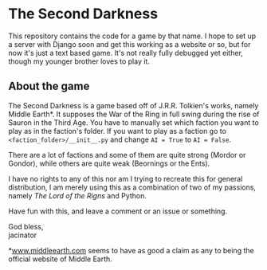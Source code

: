# The Second Darkness

This repository contains the code for a game by that name. I hope to set up a server with Django
soon and get this working as a website or so, but for now it's just a text based game. It's not
really fully debugged yet either, though my younger brother loves to play it.

## About the game

The Second Darkness is a game based off of J.R.R. Tolkien's works, namely Middle Earth\*. It
supposes the War of the Ring in full swing during the rise of Sauron in the Third Age. You have to
manually set which faction you want to play as in the faction's folder. If you want to play as a
faction go to ```<faction_folder>/__init__.py``` and change ```AI = True``` to ```AI = False```.

There are a lot of factions and some of them are quite strong (Mordor or Gondor), while others are
quite weak (Beornings or the Ents).

I have no rights to any of this nor am I trying to recreate this for general distribution, I am
merely using this as a combination of two of my passions, namely <em>The Lord of the Rigns</em>
and Python.

Have fun with this, and leave a comment or an issue or something.

God bless,<br>
jacinator

\*<a href="http://www.middleearth.com/" target="_blank">www.middleearth.com</a> seems to have as good a claim as
any to being the official website of Middle Earth.